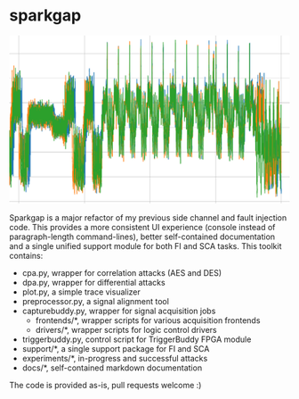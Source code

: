 # sparkgap

![Just for fun](docs/imgs/smartcard-align.png)

Sparkgap is a major refactor of my previous side channel and fault injection code. This provides a more consistent UI experience (console instead of paragraph-length command-lines), better self-contained documentation and a single unified support module for both FI and SCA tasks. This toolkit contains:

- cpa.py, wrapper for correlation attacks (AES and DES)
- dpa.py, wrapper for differential attacks
- plot.py, a simple trace visualizer
- preprocessor.py, a signal alignment tool
- capturebuddy.py, wrapper for signal acquisition jobs
  - frontends/*, wrapper scripts for various acquisition frontends
  - drivers/*, wrapper scripts for logic control drivers
- triggerbuddy.py, control script for TriggerBuddy FPGA module
- support/*, a single support package for FI and SCA
- experiments/*, in-progress and successful attacks
- docs/*, self-contained markdown documentation

The code is provided as-is, pull requests welcome :)

